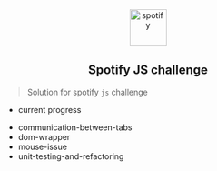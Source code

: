 <div align="center">
	<img src="https://pbs.twimg.com/profile_images/634474652967006208/46qwP9AX.png" alt="spotify" width="65px" height="65px">
	<h2>Spotify JS challenge</h2>
</div>

> Solution for spotify `js` challenge

- current progress
 * communication-between-tabs
 * dom-wrapper
 * mouse-issue
 * unit-testing-and-refactoring
